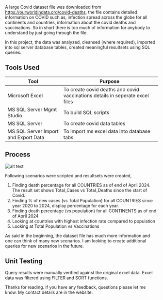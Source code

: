 A large Covid dataset file was downloaded from https://ourworldindata.org/covid-deaths, the file contains detailed information on COVID such as, infection spread across the globe for all continents and countries, information about the covid deaths and vaccinations. So in short there is too much of information for anybody to understand by just going through the file. 

In this project, the data was analyzed, cleansed (where required), imported into sql server database tables, created meaningful resultsets using SQL queries.

## Tools Used

Tool | Purpose 
--- | --- 
Microsoft Excel | To create covid deaths and covid vaccinations details in seperate excel files 
MS SQL Server Mgmt Studio | To build SQL scripts
MS SQL Server | To create covid data tables 
MS SQL Server Import and Export Data | To import ms excel data into database tabs

## Process
![alt text](https://github.com/smvishnu/Covid-DataExploration-Sql/blob/main/Covid_Data_Exploration.png "Covid Data Exploration")

Following scenarios were scripted and resultsets were created,
1. Finding death percentage for all COUNTRIES as of end of April 2024. The result set shows Total_Cases vs Total_Deaths since the start of Covid.
2. Finding % of new cases (vs Total Population) for all COUNTRIES since year 2020 to 2024, display percentage for each year.
3. Finding death percentage (vs population) for all CONTINENTS as of end of April 2024
4. Looking at countries with highest infection rate compared to population
5. Looking at Total Population vs Vaccinations

As said in the beginning, the dataset file has much more information and one can think of many new scenarios. I am looking to create additional queries for new scenarios in the future.
    
## Unit Testing

Query results were manually verified against the original excel data. Excel data was filtered using FILTER and SORT functions.

Thanks for reading. If you have any feedback, questions please let me know. My contact details are in the website.
